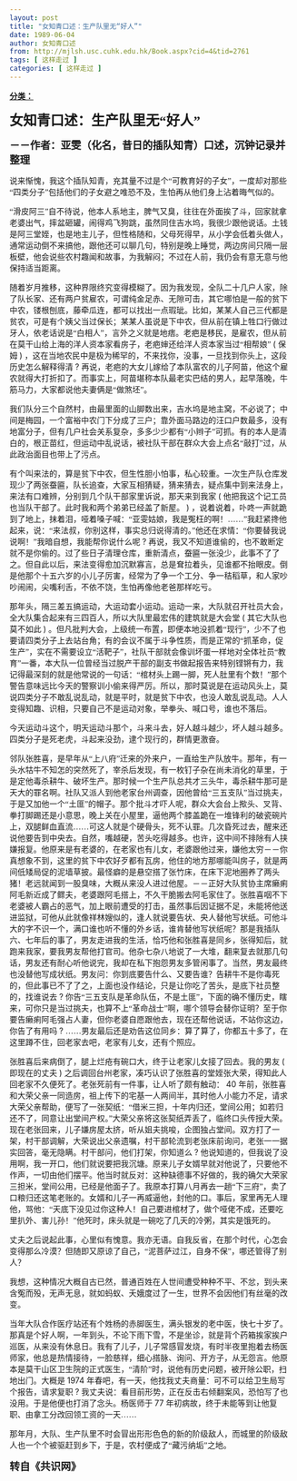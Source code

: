 ```yaml
---
layout: post
title: "女知青口述：生产队里无“好人”"
date: 1989-06-04
author: 女知青口述
from: http://mjlsh.usc.cuhk.edu.hk/Book.aspx?cid=4&tid=2761
tags: [ 这样走过 ]
categories: [ 这样走过 ]
---
```


<div style="margin: 15px 10px 10px 0px;">
 <div>
  <span id="ctl00_ContentPlaceHolder1_chapter1_SubjectLabel" style="font-weight:bold;text-decoration:underline;">
   分类：
  </span>
 </div>
 <!--[if gte mso 9]><xml>
 <o:OfficeDocumentSettings>
  <o:AllowPNG/>
 </o:OfficeDocumentSettings>
</xml><![endif]-->
 <!--[if gte mso 9]><xml>
 <w:WordDocument>
  <w:View>Normal</w:View>
  <w:Zoom>0</w:Zoom>
  <w:TrackMoves/>
  <w:TrackFormatting/>
  <w:PunctuationKerning/>
  <w:ValidateAgainstSchemas/>
  <w:SaveIfXMLInvalid>false</w:SaveIfXMLInvalid>
  <w:IgnoreMixedContent>false</w:IgnoreMixedContent>
  <w:AlwaysShowPlaceholderText>false</w:AlwaysShowPlaceholderText>
  <w:DoNotPromoteQF/>
  <w:LidThemeOther>EN-US</w:LidThemeOther>
  <w:LidThemeAsian>JA</w:LidThemeAsian>
  <w:LidThemeComplexScript>X-NONE</w:LidThemeComplexScript>
  <w:Compatibility>
   <w:BreakWrappedTables/>
   <w:SnapToGridInCell/>
   <w:WrapTextWithPunct/>
   <w:UseAsianBreakRules/>
   <w:DontGrowAutofit/>
   <w:SplitPgBreakAndParaMark/>
   <w:EnableOpenTypeKerning/>
   <w:DontFlipMirrorIndents/>
   <w:OverrideTableStyleHps/>
   <w:UseFELayout/>
  </w:Compatibility>
  <m:mathPr>
   <m:mathFont m:val="Cambria Math"/>
   <m:brkBin m:val="before"/>
   <m:brkBinSub m:val="&#45;-"/>
   <m:smallFrac m:val="off"/>
   <m:dispDef/>
   <m:lMargin m:val="0"/>
   <m:rMargin m:val="0"/>
   <m:defJc m:val="centerGroup"/>
   <m:wrapIndent m:val="1440"/>
   <m:intLim m:val="subSup"/>
   <m:naryLim m:val="undOvr"/>
  </m:mathPr></w:WordDocument>
</xml><![endif]-->
 <!--[if gte mso 9]><xml>
 <w:LatentStyles DefLockedState="false" DefUnhideWhenUsed="true"
  DefSemiHidden="true" DefQFormat="false" DefPriority="99"
  LatentStyleCount="276">
  <w:LsdException Locked="false" Priority="0" SemiHidden="false"
   UnhideWhenUsed="false" QFormat="true" Name="Normal"/>
  <w:LsdException Locked="false" Priority="9" SemiHidden="false"
   UnhideWhenUsed="false" QFormat="true" Name="heading 1"/>
  <w:LsdException Locked="false" Priority="9" QFormat="true" Name="heading 2"/>
  <w:LsdException Locked="false" Priority="9" QFormat="true" Name="heading 3"/>
  <w:LsdException Locked="false" Priority="9" QFormat="true" Name="heading 4"/>
  <w:LsdException Locked="false" Priority="9" QFormat="true" Name="heading 5"/>
  <w:LsdException Locked="false" Priority="9" QFormat="true" Name="heading 6"/>
  <w:LsdException Locked="false" Priority="9" QFormat="true" Name="heading 7"/>
  <w:LsdException Locked="false" Priority="9" QFormat="true" Name="heading 8"/>
  <w:LsdException Locked="false" Priority="9" QFormat="true" Name="heading 9"/>
  <w:LsdException Locked="false" Priority="39" Name="toc 1"/>
  <w:LsdException Locked="false" Priority="39" Name="toc 2"/>
  <w:LsdException Locked="false" Priority="39" Name="toc 3"/>
  <w:LsdException Locked="false" Priority="39" Name="toc 4"/>
  <w:LsdException Locked="false" Priority="39" Name="toc 5"/>
  <w:LsdException Locked="false" Priority="39" Name="toc 6"/>
  <w:LsdException Locked="false" Priority="39" Name="toc 7"/>
  <w:LsdException Locked="false" Priority="39" Name="toc 8"/>
  <w:LsdException Locked="false" Priority="39" Name="toc 9"/>
  <w:LsdException Locked="false" Priority="35" QFormat="true" Name="caption"/>
  <w:LsdException Locked="false" Priority="10" SemiHidden="false"
   UnhideWhenUsed="false" QFormat="true" Name="Title"/>
  <w:LsdException Locked="false" Priority="0" Name="Default Paragraph Font"/>
  <w:LsdException Locked="false" Priority="11" SemiHidden="false"
   UnhideWhenUsed="false" QFormat="true" Name="Subtitle"/>
  <w:LsdException Locked="false" Priority="22" SemiHidden="false"
   UnhideWhenUsed="false" QFormat="true" Name="Strong"/>
  <w:LsdException Locked="false" Priority="20" SemiHidden="false"
   UnhideWhenUsed="false" QFormat="true" Name="Emphasis"/>
  <w:LsdException Locked="false" Priority="59" SemiHidden="false"
   UnhideWhenUsed="false" Name="Table Grid"/>
  <w:LsdException Locked="false" UnhideWhenUsed="false" Name="Placeholder Text"/>
  <w:LsdException Locked="false" Priority="1" SemiHidden="false"
   UnhideWhenUsed="false" QFormat="true" Name="No Spacing"/>
  <w:LsdException Locked="false" Priority="60" SemiHidden="false"
   UnhideWhenUsed="false" Name="Light Shading"/>
  <w:LsdException Locked="false" Priority="61" SemiHidden="false"
   UnhideWhenUsed="false" Name="Light List"/>
  <w:LsdException Locked="false" Priority="62" SemiHidden="false"
   UnhideWhenUsed="false" Name="Light Grid"/>
  <w:LsdException Locked="false" Priority="63" SemiHidden="false"
   UnhideWhenUsed="false" Name="Medium Shading 1"/>
  <w:LsdException Locked="false" Priority="64" SemiHidden="false"
   UnhideWhenUsed="false" Name="Medium Shading 2"/>
  <w:LsdException Locked="false" Priority="65" SemiHidden="false"
   UnhideWhenUsed="false" Name="Medium List 1"/>
  <w:LsdException Locked="false" Priority="66" SemiHidden="false"
   UnhideWhenUsed="false" Name="Medium List 2"/>
  <w:LsdException Locked="false" Priority="67" SemiHidden="false"
   UnhideWhenUsed="false" Name="Medium Grid 1"/>
  <w:LsdException Locked="false" Priority="68" SemiHidden="false"
   UnhideWhenUsed="false" Name="Medium Grid 2"/>
  <w:LsdException Locked="false" Priority="69" SemiHidden="false"
   UnhideWhenUsed="false" Name="Medium Grid 3"/>
  <w:LsdException Locked="false" Priority="70" SemiHidden="false"
   UnhideWhenUsed="false" Name="Dark List"/>
  <w:LsdException Locked="false" Priority="71" SemiHidden="false"
   UnhideWhenUsed="false" Name="Colorful Shading"/>
  <w:LsdException Locked="false" Priority="72" SemiHidden="false"
   UnhideWhenUsed="false" Name="Colorful List"/>
  <w:LsdException Locked="false" Priority="73" SemiHidden="false"
   UnhideWhenUsed="false" Name="Colorful Grid"/>
  <w:LsdException Locked="false" Priority="60" SemiHidden="false"
   UnhideWhenUsed="false" Name="Light Shading Accent 1"/>
  <w:LsdException Locked="false" Priority="61" SemiHidden="false"
   UnhideWhenUsed="false" Name="Light List Accent 1"/>
  <w:LsdException Locked="false" Priority="62" SemiHidden="false"
   UnhideWhenUsed="false" Name="Light Grid Accent 1"/>
  <w:LsdException Locked="false" Priority="63" SemiHidden="false"
   UnhideWhenUsed="false" Name="Medium Shading 1 Accent 1"/>
  <w:LsdException Locked="false" Priority="64" SemiHidden="false"
   UnhideWhenUsed="false" Name="Medium Shading 2 Accent 1"/>
  <w:LsdException Locked="false" Priority="65" SemiHidden="false"
   UnhideWhenUsed="false" Name="Medium List 1 Accent 1"/>
  <w:LsdException Locked="false" UnhideWhenUsed="false" Name="Revision"/>
  <w:LsdException Locked="false" Priority="34" SemiHidden="false"
   UnhideWhenUsed="false" QFormat="true" Name="List Paragraph"/>
  <w:LsdException Locked="false" Priority="29" SemiHidden="false"
   UnhideWhenUsed="false" QFormat="true" Name="Quote"/>
  <w:LsdException Locked="false" Priority="30" SemiHidden="false"
   UnhideWhenUsed="false" QFormat="true" Name="Intense Quote"/>
  <w:LsdException Locked="false" Priority="66" SemiHidden="false"
   UnhideWhenUsed="false" Name="Medium List 2 Accent 1"/>
  <w:LsdException Locked="false" Priority="67" SemiHidden="false"
   UnhideWhenUsed="false" Name="Medium Grid 1 Accent 1"/>
  <w:LsdException Locked="false" Priority="68" SemiHidden="false"
   UnhideWhenUsed="false" Name="Medium Grid 2 Accent 1"/>
  <w:LsdException Locked="false" Priority="69" SemiHidden="false"
   UnhideWhenUsed="false" Name="Medium Grid 3 Accent 1"/>
  <w:LsdException Locked="false" Priority="70" SemiHidden="false"
   UnhideWhenUsed="false" Name="Dark List Accent 1"/>
  <w:LsdException Locked="false" Priority="71" SemiHidden="false"
   UnhideWhenUsed="false" Name="Colorful Shading Accent 1"/>
  <w:LsdException Locked="false" Priority="72" SemiHidden="false"
   UnhideWhenUsed="false" Name="Colorful List Accent 1"/>
  <w:LsdException Locked="false" Priority="73" SemiHidden="false"
   UnhideWhenUsed="false" Name="Colorful Grid Accent 1"/>
  <w:LsdException Locked="false" Priority="60" SemiHidden="false"
   UnhideWhenUsed="false" Name="Light Shading Accent 2"/>
  <w:LsdException Locked="false" Priority="61" SemiHidden="false"
   UnhideWhenUsed="false" Name="Light List Accent 2"/>
  <w:LsdException Locked="false" Priority="62" SemiHidden="false"
   UnhideWhenUsed="false" Name="Light Grid Accent 2"/>
  <w:LsdException Locked="false" Priority="63" SemiHidden="false"
   UnhideWhenUsed="false" Name="Medium Shading 1 Accent 2"/>
  <w:LsdException Locked="false" Priority="64" SemiHidden="false"
   UnhideWhenUsed="false" Name="Medium Shading 2 Accent 2"/>
  <w:LsdException Locked="false" Priority="65" SemiHidden="false"
   UnhideWhenUsed="false" Name="Medium List 1 Accent 2"/>
  <w:LsdException Locked="false" Priority="66" SemiHidden="false"
   UnhideWhenUsed="false" Name="Medium List 2 Accent 2"/>
  <w:LsdException Locked="false" Priority="67" SemiHidden="false"
   UnhideWhenUsed="false" Name="Medium Grid 1 Accent 2"/>
  <w:LsdException Locked="false" Priority="68" SemiHidden="false"
   UnhideWhenUsed="false" Name="Medium Grid 2 Accent 2"/>
  <w:LsdException Locked="false" Priority="69" SemiHidden="false"
   UnhideWhenUsed="false" Name="Medium Grid 3 Accent 2"/>
  <w:LsdException Locked="false" Priority="70" SemiHidden="false"
   UnhideWhenUsed="false" Name="Dark List Accent 2"/>
  <w:LsdException Locked="false" Priority="71" SemiHidden="false"
   UnhideWhenUsed="false" Name="Colorful Shading Accent 2"/>
  <w:LsdException Locked="false" Priority="72" SemiHidden="false"
   UnhideWhenUsed="false" Name="Colorful List Accent 2"/>
  <w:LsdException Locked="false" Priority="73" SemiHidden="false"
   UnhideWhenUsed="false" Name="Colorful Grid Accent 2"/>
  <w:LsdException Locked="false" Priority="60" SemiHidden="false"
   UnhideWhenUsed="false" Name="Light Shading Accent 3"/>
  <w:LsdException Locked="false" Priority="61" SemiHidden="false"
   UnhideWhenUsed="false" Name="Light List Accent 3"/>
  <w:LsdException Locked="false" Priority="62" SemiHidden="false"
   UnhideWhenUsed="false" Name="Light Grid Accent 3"/>
  <w:LsdException Locked="false" Priority="63" SemiHidden="false"
   UnhideWhenUsed="false" Name="Medium Shading 1 Accent 3"/>
  <w:LsdException Locked="false" Priority="64" SemiHidden="false"
   UnhideWhenUsed="false" Name="Medium Shading 2 Accent 3"/>
  <w:LsdException Locked="false" Priority="65" SemiHidden="false"
   UnhideWhenUsed="false" Name="Medium List 1 Accent 3"/>
  <w:LsdException Locked="false" Priority="66" SemiHidden="false"
   UnhideWhenUsed="false" Name="Medium List 2 Accent 3"/>
  <w:LsdException Locked="false" Priority="67" SemiHidden="false"
   UnhideWhenUsed="false" Name="Medium Grid 1 Accent 3"/>
  <w:LsdException Locked="false" Priority="68" SemiHidden="false"
   UnhideWhenUsed="false" Name="Medium Grid 2 Accent 3"/>
  <w:LsdException Locked="false" Priority="69" SemiHidden="false"
   UnhideWhenUsed="false" Name="Medium Grid 3 Accent 3"/>
  <w:LsdException Locked="false" Priority="70" SemiHidden="false"
   UnhideWhenUsed="false" Name="Dark List Accent 3"/>
  <w:LsdException Locked="false" Priority="71" SemiHidden="false"
   UnhideWhenUsed="false" Name="Colorful Shading Accent 3"/>
  <w:LsdException Locked="false" Priority="72" SemiHidden="false"
   UnhideWhenUsed="false" Name="Colorful List Accent 3"/>
  <w:LsdException Locked="false" Priority="73" SemiHidden="false"
   UnhideWhenUsed="false" Name="Colorful Grid Accent 3"/>
  <w:LsdException Locked="false" Priority="60" SemiHidden="false"
   UnhideWhenUsed="false" Name="Light Shading Accent 4"/>
  <w:LsdException Locked="false" Priority="61" SemiHidden="false"
   UnhideWhenUsed="false" Name="Light List Accent 4"/>
  <w:LsdException Locked="false" Priority="62" SemiHidden="false"
   UnhideWhenUsed="false" Name="Light Grid Accent 4"/>
  <w:LsdException Locked="false" Priority="63" SemiHidden="false"
   UnhideWhenUsed="false" Name="Medium Shading 1 Accent 4"/>
  <w:LsdException Locked="false" Priority="64" SemiHidden="false"
   UnhideWhenUsed="false" Name="Medium Shading 2 Accent 4"/>
  <w:LsdException Locked="false" Priority="65" SemiHidden="false"
   UnhideWhenUsed="false" Name="Medium List 1 Accent 4"/>
  <w:LsdException Locked="false" Priority="66" SemiHidden="false"
   UnhideWhenUsed="false" Name="Medium List 2 Accent 4"/>
  <w:LsdException Locked="false" Priority="67" SemiHidden="false"
   UnhideWhenUsed="false" Name="Medium Grid 1 Accent 4"/>
  <w:LsdException Locked="false" Priority="68" SemiHidden="false"
   UnhideWhenUsed="false" Name="Medium Grid 2 Accent 4"/>
  <w:LsdException Locked="false" Priority="69" SemiHidden="false"
   UnhideWhenUsed="false" Name="Medium Grid 3 Accent 4"/>
  <w:LsdException Locked="false" Priority="70" SemiHidden="false"
   UnhideWhenUsed="false" Name="Dark List Accent 4"/>
  <w:LsdException Locked="false" Priority="71" SemiHidden="false"
   UnhideWhenUsed="false" Name="Colorful Shading Accent 4"/>
  <w:LsdException Locked="false" Priority="72" SemiHidden="false"
   UnhideWhenUsed="false" Name="Colorful List Accent 4"/>
  <w:LsdException Locked="false" Priority="73" SemiHidden="false"
   UnhideWhenUsed="false" Name="Colorful Grid Accent 4"/>
  <w:LsdException Locked="false" Priority="60" SemiHidden="false"
   UnhideWhenUsed="false" Name="Light Shading Accent 5"/>
  <w:LsdException Locked="false" Priority="61" SemiHidden="false"
   UnhideWhenUsed="false" Name="Light List Accent 5"/>
  <w:LsdException Locked="false" Priority="62" SemiHidden="false"
   UnhideWhenUsed="false" Name="Light Grid Accent 5"/>
  <w:LsdException Locked="false" Priority="63" SemiHidden="false"
   UnhideWhenUsed="false" Name="Medium Shading 1 Accent 5"/>
  <w:LsdException Locked="false" Priority="64" SemiHidden="false"
   UnhideWhenUsed="false" Name="Medium Shading 2 Accent 5"/>
  <w:LsdException Locked="false" Priority="65" SemiHidden="false"
   UnhideWhenUsed="false" Name="Medium List 1 Accent 5"/>
  <w:LsdException Locked="false" Priority="66" SemiHidden="false"
   UnhideWhenUsed="false" Name="Medium List 2 Accent 5"/>
  <w:LsdException Locked="false" Priority="67" SemiHidden="false"
   UnhideWhenUsed="false" Name="Medium Grid 1 Accent 5"/>
  <w:LsdException Locked="false" Priority="68" SemiHidden="false"
   UnhideWhenUsed="false" Name="Medium Grid 2 Accent 5"/>
  <w:LsdException Locked="false" Priority="69" SemiHidden="false"
   UnhideWhenUsed="false" Name="Medium Grid 3 Accent 5"/>
  <w:LsdException Locked="false" Priority="70" SemiHidden="false"
   UnhideWhenUsed="false" Name="Dark List Accent 5"/>
  <w:LsdException Locked="false" Priority="71" SemiHidden="false"
   UnhideWhenUsed="false" Name="Colorful Shading Accent 5"/>
  <w:LsdException Locked="false" Priority="72" SemiHidden="false"
   UnhideWhenUsed="false" Name="Colorful List Accent 5"/>
  <w:LsdException Locked="false" Priority="73" SemiHidden="false"
   UnhideWhenUsed="false" Name="Colorful Grid Accent 5"/>
  <w:LsdException Locked="false" Priority="60" SemiHidden="false"
   UnhideWhenUsed="false" Name="Light Shading Accent 6"/>
  <w:LsdException Locked="false" Priority="61" SemiHidden="false"
   UnhideWhenUsed="false" Name="Light List Accent 6"/>
  <w:LsdException Locked="false" Priority="62" SemiHidden="false"
   UnhideWhenUsed="false" Name="Light Grid Accent 6"/>
  <w:LsdException Locked="false" Priority="63" SemiHidden="false"
   UnhideWhenUsed="false" Name="Medium Shading 1 Accent 6"/>
  <w:LsdException Locked="false" Priority="64" SemiHidden="false"
   UnhideWhenUsed="false" Name="Medium Shading 2 Accent 6"/>
  <w:LsdException Locked="false" Priority="65" SemiHidden="false"
   UnhideWhenUsed="false" Name="Medium List 1 Accent 6"/>
  <w:LsdException Locked="false" Priority="66" SemiHidden="false"
   UnhideWhenUsed="false" Name="Medium List 2 Accent 6"/>
  <w:LsdException Locked="false" Priority="67" SemiHidden="false"
   UnhideWhenUsed="false" Name="Medium Grid 1 Accent 6"/>
  <w:LsdException Locked="false" Priority="68" SemiHidden="false"
   UnhideWhenUsed="false" Name="Medium Grid 2 Accent 6"/>
  <w:LsdException Locked="false" Priority="69" SemiHidden="false"
   UnhideWhenUsed="false" Name="Medium Grid 3 Accent 6"/>
  <w:LsdException Locked="false" Priority="70" SemiHidden="false"
   UnhideWhenUsed="false" Name="Dark List Accent 6"/>
  <w:LsdException Locked="false" Priority="71" SemiHidden="false"
   UnhideWhenUsed="false" Name="Colorful Shading Accent 6"/>
  <w:LsdException Locked="false" Priority="72" SemiHidden="false"
   UnhideWhenUsed="false" Name="Colorful List Accent 6"/>
  <w:LsdException Locked="false" Priority="73" SemiHidden="false"
   UnhideWhenUsed="false" Name="Colorful Grid Accent 6"/>
  <w:LsdException Locked="false" Priority="19" SemiHidden="false"
   UnhideWhenUsed="false" QFormat="true" Name="Subtle Emphasis"/>
  <w:LsdException Locked="false" Priority="21" SemiHidden="false"
   UnhideWhenUsed="false" QFormat="true" Name="Intense Emphasis"/>
  <w:LsdException Locked="false" Priority="31" SemiHidden="false"
   UnhideWhenUsed="false" QFormat="true" Name="Subtle Reference"/>
  <w:LsdException Locked="false" Priority="32" SemiHidden="false"
   UnhideWhenUsed="false" QFormat="true" Name="Intense Reference"/>
  <w:LsdException Locked="false" Priority="33" SemiHidden="false"
   UnhideWhenUsed="false" QFormat="true" Name="Book Title"/>
  <w:LsdException Locked="false" Priority="37" Name="Bibliography"/>
  <w:LsdException Locked="false" Priority="39" QFormat="true" Name="TOC Heading"/>
 </w:LatentStyles>
</xml><![endif]-->
 <!--[if gte mso 10]>
<style>
 /* Style Definitions */
table.MsoNormalTable
	{mso-style-name:"Table Normal";
	mso-tstyle-rowband-size:0;
	mso-tstyle-colband-size:0;
	mso-style-noshow:yes;
	mso-style-priority:99;
	mso-style-parent:"";
	mso-padding-alt:0in 5.4pt 0in 5.4pt;
	mso-para-margin:0in;
	mso-para-margin-bottom:.0001pt;
	mso-pagination:widow-orphan;
	font-size:10.0pt;
	font-family:"Times New Roman";}
</style>
<![endif]-->
 <!--StartFragment-->
 <p class="MsoNormal">
  <o:p>
   <b>
    <font size="4">
    </font>
   </b>
  </o:p>
 </p>
 <p class="MsoNormal">
  <b>
   <span lang="ZH-CN" style="font-family: 宋体;">
    <font size="5">
     女知青口述：生产队里无“好人”
    </font>
   </span>
   <font size="4">
    <o:p>
    </o:p>
   </font>
  </b>
 </p>
 <p class="MsoNormal">
  <b>
   <font size="4">
    <span lang="ZH-CN" style='font-family:宋体;mso-ascii-font-family:
"Times New Roman"'>
     －－作者：亚雯（化名，昔日的插队知青）口述，沉钟记录并整理
    </span>
    <o:p>
    </o:p>
   </font>
  </b>
 </p>
 <p class="MsoNormal">
  <o:p>
  </o:p>
 </p>
 <p class="MsoNormal">
  <span lang="ZH-CN" style='font-family:宋体;mso-ascii-font-family:
"Times New Roman"'>
   说来惭愧，我这个插队知青，充其量不过是个“可教育好的子女”，一度却对那些“四类分子”包括他们的子女避之唯恐不及，生怕再从他们身上沾着晦气似的。
  </span>
  <o:p>
  </o:p>
 </p>
 <p class="MsoNormal">
  <span lang="ZH-CN" style='font-family:宋体;mso-ascii-font-family:
"Times New Roman"'>
   “滑皮阿三”自不待说，他本人系地主，脾气又臭，往往在外面挨了斗，回家就拿老婆出气，摔盆砸罐，闹得鸡飞狗跳，虽然同住吉水坞，我很少跟他说话。土钱是阿三堂姪，也是地主儿子，但性格随和，父母死得早，从小学会低着头做人，通常运动倒不来搞他，跟他还可以聊几句，特别是晚上睡觉，两边房间只隔一层板壁，他会说些农村趣闻和故事，为我解闷；不过在人前，我仍会有意无意与他保持适当距离。
  </span>
  <o:p>
  </o:p>
 </p>
 <p class="MsoNormal">
  <span lang="ZH-CN" style='font-family:宋体;mso-ascii-font-family:
"Times New Roman"'>
   随着岁月推移，这种界限终究变得模糊了。因为我发现，全队二十几户人家，除了队长家、还有两户贫雇农，可谓纯金足赤、无隙可击，其它哪怕是一般的贫下中农，镂根刨底，藤牵瓜连，都可以找出一点瑕玼。比如，某某人自己三代都是贫农，可是有个姨父当过保长；某某人虽说是下中农，但从前在镇上牲口行做过牙人，依老话说是“白相人”，言外之义就是地痞。老疤是移民，是雇农，但从前在莫干山给上海的洋人资本家看房子，老疤婶还给洋人资本家当过“相帮娘”
  </span>
  (
  <span lang="ZH-CN" style='font-family:宋体;mso-ascii-font-family:"Times New Roman"'>
   保姆
  </span>
  )
  <span lang="ZH-CN" style='font-family:宋体;mso-ascii-font-family:"Times New Roman"'>
   ，这在当地农民中是极为稀罕的，不来找你，没事，一旦找到你头上，这段历史怎么解释得清
  </span>
  ?
  <span lang="ZH-CN" style='font-family:宋体;mso-ascii-font-family:"Times New Roman"'>
   再说，老疤的大女儿嫁给了本队富农的儿子阿苗，他这个雇农就得大打折扣了。而事实上，阿苗堪称本队最老实巴结的男人，起早落晚，牛筋马力，大家都说他夫妻俩是“做煞坯”。
  </span>
  <o:p>
  </o:p>
 </p>
 <p class="MsoNormal">
  <span lang="ZH-CN" style='font-family:宋体;mso-ascii-font-family:
"Times New Roman"'>
   我们队分三个自然村，由最里面的山脚数出来，吉水坞是地主窝，不必说了；中间是梅园，一个富裕中农门下分成了三户；靠外面马路边的汪口户数最多，没有地富分子，但有几户社会关系复杂，多多少少都有“小辫子”可抓。有的本人是清白的，根正苗红，但运动中乱说话，被社队干部在群众大会上点名“敲打”过，从此政治面目也带上了污点。
  </span>
  <o:p>
  </o:p>
 </p>
 <p class="MsoNormal">
  <span lang="ZH-CN" style='font-family:宋体;mso-ascii-font-family:
"Times New Roman"'>
   有个叫来法的，算是贫下中农，但生性胆小怕事，私心较重。一次生产队仓库发现少了两张蚕匾，队长追查，大家互相猜疑，猜来猜去，疑点集中到来法身上，来法有口难辨，分别到几个队干部家里诉说，那天来到我家
  </span>
  (
  <span lang="ZH-CN" style='font-family:宋体;mso-ascii-font-family:"Times New Roman"'>
   他把我这个记工员也当队干部了。此时我和两个弟弟已经盖了新屋。
  </span>
  )
  <span lang="ZH-CN" style='font-family:宋体;mso-ascii-font-family:"Times New Roman"'>
   ，说着说着，卟咚一声就跪到了地上，抹着泪，哑着嗓子喊：“亚雯姑娘，我是冤枉的啊！……”我赶紧搀他起来，说：“来法叔，你别这样，事实总归说得清的。”他还在求情：“你要替我说说啊！”我暗自想，我能帮你说什么呢
  </span>
  ?
  <span lang="ZH-CN" style='font-family:宋体;mso-ascii-font-family:"Times New Roman"'>
   再说，我又不知道谁偷的，也不敢断定就不是你偷的。过了些日子清理仓库，重新清点，蚕匾一张没少，此事不了了之。但自此以后，来法变得愈加沉默寡言，总是耷拉着头，见谁都不抬眼皮。倒是他那个十五六岁的小儿子厉害，经常为了争一个工分、争一秸稻草，和人家吵吵闹闹，尖嘴利舌，不依不饶，生怕再像他老爸那样吃亏。
  </span>
  <o:p>
  </o:p>
 </p>
 <p class="MsoNormal">
  <span lang="ZH-CN" style='font-family:宋体;mso-ascii-font-family:
"Times New Roman"'>
   那年头，隔三差五搞运动，大运动套小运动。运动一来，大队就召开社员大会，全大队集合起来有三四百人，所以大队里最宏伟的建筑就是大会堂
  </span>
  (
  <span lang="ZH-CN" style='font-family:宋体;mso-ascii-font-family:"Times New Roman"'>
   其它大队也莫不如此
  </span>
  )
  <span lang="ZH-CN" style='font-family:宋体;mso-ascii-font-family:"Times New Roman"'>
   。但凡批判大会，上级统一布置，即便本地没抓着“现行”，少不了也要请四类分子上去站台角；有的会议不属于斗争性质，而是正常的“抓革命，促生产”，实在不需要设立“活靶子”，社队干部就会像训坏蛋一样地对全体社员“教育”一番，本大队一位曾经当过脱产干部的副支书做起报告来特别铿锵有力，我记得最深刻的就是他常说的一句话：“棺材头上踢一脚，死人肚里有个数！”那个警告意味远比今天的警察训小偷来得严厉。所以，那时莫说是在运动风头上，莫说四类分子不敢乱说乱动，就是平时，就是贫下中农，也没人敢乱说乱动。人人变得知趣、识相，只要自己不是运动对象，举拳头、喊口号，谁也不落后。
  </span>
  <o:p>
  </o:p>
 </p>
 <p class="MsoNormal">
  <span lang="ZH-CN" style='font-family:宋体;mso-ascii-font-family:
"Times New Roman"'>
   今天运动斗这个，明天运动斗那个，斗来斗去，好人越斗越少，坏人越斗越多。四类分子是死老虎，斗起来没劲，逮个现行的，群情更激奋。
  </span>
  <o:p>
  </o:p>
 </p>
 <p class="MsoNormal">
  <span lang="ZH-CN" style='font-family:宋体;mso-ascii-font-family:
"Times New Roman"'>
   邻队张胜喜，是早年从“上八府”迁来的外来户，一直给生产队放牛。那年，有一头水牯牛不知怎的突然死了，宰杀后发现，有一枚钉子杂在尚未消化的草里，于是定他毒杀耕牛、破坏生产。那时候一个生产队总共才三头牛，毒杀耕牛那可是天大的罪名啊。社队又派人到他老家台州调查，因他曾给“三五支队”当过挑夫，于是又加他一个“土匪”的帽子。那个批斗才吓人呢，群众大会台上揿头、叉背、拳打脚踢还是小意思，晚上关在小屋里，逼他两个膝盖跪在一堆锋利的破瓷碗片上，双腿鲜血直流……可这人就是个硬骨头，死不认罪。几次昏死过去，醒来还说他要告到中央去。自然，嘴越硬，苦头吃得越多。也许，这中间不排除有人挟嫌报复。他原来是有老婆的，在老家也有儿女，老婆跟他过来，嫌他太穷－－你真想象不到，这里的贫下中农好歹都有瓦房，他住的地方那哪能叫房子，就是两间低矮局促的泥墙草披。最怪癖的是悬空搭了张竹床，在床下泥地圈养了两头猪！老远就闻到一股臭味，大概从来没人进过他屋。－－正好大队贫协主席癞痢阿毛新近成了鳏夫，老婆跟阿毛搭上，不久干脆搬去阿毛家住了。张胜喜咽不下老婆被人霸占的恶气，加上眼前遭受的打击，虽然事后因证据不足，未能将他送进监狱，可他从此就像祥林嫂似的，逢人就说要告状、央人替他写状纸。可他斗大的字不识一个，满口谁也听不懂的外乡话，谁肯替他写状纸呢？那是我插队六、七年后的事了，男友走进我的生活，恰巧他和张胜喜是同乡，张得知后，就跑来我家，要我男友帮他打官司。他杂七杂八地说了一大堆，翻来复去就那几句话，男友还有耐心听他说完，我却在私下抱怨男友多管闲事了。当然，男友最终也没替他写成状纸。男友问：你到底要告什么、又要告谁？告耕牛不是你毒死的，但此事已不了了之，上面也没作结论，只是让你吃了苦头，是底下社员整的，找谁说去
  </span>
  ?
  <span lang="ZH-CN" style='font-family:宋体;mso-ascii-font-family:"Times New Roman"'>
   你告“三五支队是革命队伍，不是土匪”，下面的确不懂历史，瞎来，可你只是当过挑夫，也算不上“革命战士”啊，哪个领导会替你证明？至于你要告癞痢阿毛强占人妻，但你老婆自愿跟他去，现在还帮他说话，不站你这边，你告了有用吗
  </span>
  ?
  <span lang="ZH-CN" style='font-family:宋体;mso-ascii-font-family:"Times New Roman"'>
   ……男友最后还是劝告这位同乡：算了算了，你都五十多了，在这里蹲不住，回老家去吧，老家有儿女，还有个照应。
  </span>
  <o:p>
  </o:p>
 </p>
 <p class="MsoNormal">
  <span lang="ZH-CN" style='font-family:宋体;mso-ascii-font-family:
"Times New Roman"'>
   张胜喜后来病倒了，腿上烂疮有碗口大，终于让老家儿女接了回去。我的男友
  </span>
  (
  <span lang="ZH-CN" style='font-family:宋体;mso-ascii-font-family:"Times New Roman"'>
   即现在的丈夫
  </span>
  )
  <span lang="ZH-CN" style='font-family:宋体;mso-ascii-font-family:"Times New Roman"'>
   之后调回台州老家，凑巧认识了张胜喜的堂姪张大荣，得知此人回老家不久便死了。老张死前有一件事，让人听了颇有触动：
  </span>
  40
  <span lang="ZH-CN" style='font-family:宋体;mso-ascii-font-family:"Times New Roman"'>
   年前，张胜喜和大荣父亲一同造房，祖上传下的宅基一人两间半，其时他人小能力不足，请求大荣父亲帮助，便写了一张契纸：“借米三担，十年内归还，堂间公用；如若归还不了，同意让出堂间产权。”大荣父亲将这张契纸弄丢了，临终口头传授大荣。现在老张回来，儿子嫌房屋太挤，听从姐夫挑唆，企图独占堂间。双方打了一架，村干部调解，大荣说出父亲遗嘱，村干部轮流到老张床前询问，老张一一据实回答，毫无隐瞒。村干部问，他们打架，你知道么
  </span>
  ?
  <span lang="ZH-CN" style='font-family:宋体;mso-ascii-font-family:"Times New Roman"'>
   他说知道的，但我说了没用啊，我一开口，他们就说要把我沉塘。原来儿子女婿早就对他说了，只要他不作声，一切由他们摆平。他当时就反对：这种缺德事不好做的，我的确欠大荣家三担米，堂间公用，已经是他面子了。我原本打算八月再去一趟“下三府”，卖了口粮归还这笔老账的。女婿和儿子一再威逼他，封他的口。事后，家里再无人理他，骂他：“天底下没见过你这种人！自己要进棺材了，做个哑佬不成，还要吃里扒外、害儿孙！”他死时，床头就是一碗吃了几天的冷粥，其实是饿死的。
  </span>
  <o:p>
  </o:p>
 </p>
 <p class="MsoNormal">
  <span lang="ZH-CN" style='font-family:宋体;mso-ascii-font-family:
"Times New Roman"'>
   丈夫之后说起此事，心里似有愧意。我亦无语。自我反省，在那个时代，心怎会变得那么冷漠？但随即又原谅了自己，“泥菩萨过江，自身不保”，哪还管得了别人？
  </span>
  <o:p>
  </o:p>
 </p>
 <p class="MsoNormal">
  <span lang="ZH-CN" style='font-family:宋体;mso-ascii-font-family:
"Times New Roman"'>
   我想，这种情况大概自古已然，普通百姓在人世间遭受种种不平、不忿，到头来含冤而殁，无声无息，就如蚂蚁、夭娥度过了一生，世界不会因他们有丝毫的改变。
  </span>
  <o:p>
  </o:p>
 </p>
 <p class="MsoNormal">
  <span lang="ZH-CN" style='font-family:宋体;mso-ascii-font-family:
"Times New Roman"'>
   当年大队合作医疗站还有个姓杨的赤脚医生，满头银发的老中医，快七十岁了。那真是个好人啊，一年到头，不论下雨下雪，不是坐诊，就是背个药箱挨家挨户巡医，从来没有休息日。我有了儿子，儿子常感冒发烧，有时半夜里抱着去杨医师家，他总是热情接待，一脸慈祥，细心搭脉、询问、开方子，从无怨言。他原本是莫干山区卫生院的正式医生，“清阶”时，说他有历史问题，被开除公职，扫地出门。大概是
  </span>
  1974
  <span lang="ZH-CN" style='font-family:宋体;mso-ascii-font-family:"Times New Roman"'>
   年春吧，有一天，他找我丈夫商量：可不可以给卫生局写个报告，请求复职
  </span>
  ?
  <span lang="ZH-CN" style='font-family:宋体;mso-ascii-font-family:"Times New Roman"'>
   我丈夫说：看目前形势，正在反击右倾翻案风，恐怕写了也没用。于是他便也打消了念头。杨医师于
  </span>
  77
  <span lang="ZH-CN" style='font-family:宋体;mso-ascii-font-family:"Times New Roman"'>
   年初病故，终于未能等到让他复职、由拿工分改回领工资的一天……
  </span>
  <o:p>
  </o:p>
 </p>
 <p class="MsoNormal">
  <span lang="ZH-CN" style='font-family:宋体;mso-ascii-font-family:
"Times New Roman"'>
   那年月，大队、生产队里不时会冒出形形色色的新的阶级敌人，而城里的阶级敌人也一个个被驱赶到乡下，于是，农村便成了“藏污纳垢”之地。
  </span>
  <o:p>
  </o:p>
 </p>
 <p class="MsoNormal">
  <o:p>
  </o:p>
 </p>
 <p class="MsoNormal">
  <span lang="ZH-CN" style='font-family:宋体;mso-ascii-font-family:
"Times New Roman"'>
   <b>
    <font size="4">
     转自《共识网》
    </font>
   </b>
  </span>
  <o:p>
  </o:p>
 </p>
 <!--EndFragment-->
</div>

